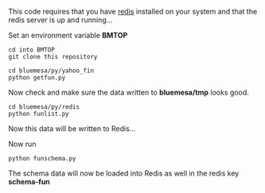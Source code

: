 This code requires that you have
[redis](http://redis.io)
installed on your system and that the redis server is up and running...

Set an environment variable **BMTOP**

```
cd into BMTOP
git clone this repository
```

```
cd bluemesa/py/yahoo_fin
python getfun.py
```

Now check and make sure the data written to **bluemesa/tmp** looks good.   

```
cd bluemesa/py/redis
python funlist.py
```

Now this data will be written to Redis...

Now run

```
python funschema.py
```

The schema data will now be loaded into Redis as well in the redis
key **schema-fun**
